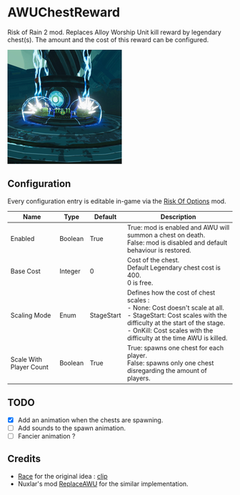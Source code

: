 # AWUChestReward

Risk of Rain 2 mod. Replaces Alloy Worship Unit kill reward by legendary chest(s). The amount and the cost of this reward can be configured.

![](./icon.png)

## Configuration
Every configuration entry is editable in-game via the [Risk Of Options](https://thunderstore.io/package/Rune580/Risk_Of_Options/) mod.

| Name                    | Type    | Default    | Description                                                                                                                                                                                                                      |
|-------------------------|---------|------------|----------------------------------------------------------------------------------------------------------------------------------------------------------------------------------------------------------------------------------|
| Enabled                 | Boolean | True       | True: mod is enabled and AWU will summon a chest on death.<br>False: mod is disabled and default behaviour is restored.                                                                                                          |
| Base Cost               | Integer | 0          | Cost of the chest.<br>Default Legendary chest cost is 400.<br>0 is free.                                                                                                                                                         |
| Scaling Mode            | Enum    | StageStart | Defines how the cost of chest scales :<br>- None: Cost doesn't scale at all.<br>- StageStart: Cost scales with the difficulty at the start of the stage.<br>- OnKill: Cost scales with the difficulty at the time AWU is killed. |
| Scale With Player Count | Boolean | True       | True: spawns one chest for each player.<br>False: spawns only one chest disregarding the amount of players.                                                                                                                      |

## TODO

- [x] Add an animation when the chests are spawning.
- [ ] Add sounds to the spawn animation.
- [ ] Fancier animation ?

## Credits

- [Race](https://www.twitch.tv/race "twitch.tv/race") for the original idea : [clip](https://clips.twitch.tv/create/ShyPoorKleeBuddhaBar-OCENL05lBydkFlSI)
- Nuxlar's mod [ReplaceAWU](https://thunderstore.io/package/Nuxlar/ReplaceAWU/) for the similar implementation.